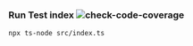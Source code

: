 ### Run Test index ![check-code-coverage](https://img.shields.io/badge/code--coverage-92.85%25-brightgreen)

```bash
npx ts-node src/index.ts
```
